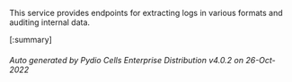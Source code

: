 






This service provides endpoints for extracting logs in various formats and auditing internal data.

[:summary]

###### Auto generated by Pydio Cells Enterprise Distribution v4.0.2 on 26-Oct-2022

